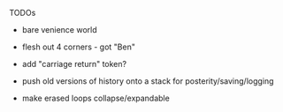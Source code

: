 TODOs

- bare venience world

- flesh out 4 corners - got "Ben"

- add "carriage return" token?

- push old versions of history onto a stack for posterity/saving/logging

- make erased loops collapse/expandable